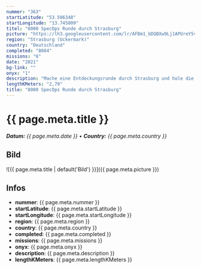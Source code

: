 ```yaml
---
nummer: "363"
startLatitude: "53.506348"
startLongitude: "13.745009"
titel: "8000 SpecOps Runde durch Strasburg"
picture: "https://lh3.googleusercontent.com/lr/AFBm1_bDQBXw9Lj1APUreY5vwnQSnuLFJVg54GIqd_5GPxcYElskElXYNbDA9zw3cNllS7xc0__EbdWZoWh_bfTrmptRY5e1yttmrH6mYfzxO2NvONvJUksJhTdkokx5uD-Y3H9uzB3eMfnNdJrWmf0o5M9rATf37poYmaxTufF-7jH_73YtONXPCDEAm-Y97N6pCYLR5unwZP8TJfa5NB9EUc2MkbgHToNYxBxPxv-lSDoFgC3Tsv951Yxu2v5hih6kOmKdv4Vu_yTwqoB8qcNZm2IfS9gMLK-CSzrzlikFjXsgaiRgNYkB50m4oJT8rLSL8RBz9fIkaqLHBNjThXxRXjdVoZ8hcQC_oP7hFRq-ZUvo6NHYxRuqWiM9lEuu-khgL9n6_eqxVccsWyhZIqWMzX-etVG5zsBaJaoSpgfA_qVuQmGmY8TxnQ-acF6CB-rPHTOcFOKFq15Vad-XCRxBvmNUwGM6d_DPNnJ9m0MFHNIsYX7ARFqfxGFYTED0wChTQIembynBjbVAkk5Pe7yp1IJKiwGx8C3KBbrbdtBNWp3dafhPQ0fXmGOhq8gmeHjtE82aCk91ACD7khtbc434-IH5-xErH6P8IKO5kuLwFEHrsjcEVB6YhqpIP_yz1rF6wSpIuuXt82G-7tejwOqivYNxYlQprfBMmoHh-qFlhgdFGYilvveMg3QUMEQG7fGXxJ75EL58mGZHRrB9T2Vi1ZZOWyQO6qYi0Dobx37nImrVnKEZNuxX-4h3v-RXFy5Dh4spaMIqX6-EW__sryvsGmKxly4Agx2g67JBV5_jSplt0GH4svJp0WYpcYy4csbfvF0GfzPeA-xW_3IUt8DhaXLAbnOl5b7P0z9Y"
region: "Strasburg (Uckermark)"
country: "Deutschland"
completed: "8004"
missions: "6"
date: "2021"
bg-link: ""
onyx: "1"
description: "Mache eine Entdeckungsrunde durch Strasburg und hole die 8000 ins Profil"
lengthKMeters: "2,79"
title: "8000 SpecOps Runde durch Strasburg"
---
```


# {{ page.meta.title }}
_**Datum:** {{ page.meta.date }} • **Country:** {{ page.meta.country }}_

## Bild
![{{ page.meta.title | default('Bild') }}]({{ page.meta.picture }})

## Infos
- **nummer**: {{ page.meta.nummer }}
- **startLatitude**: {{ page.meta.startLatitude }}
- **startLongitude**: {{ page.meta.startLongitude }}
- **region**: {{ page.meta.region }}
- **country**: {{ page.meta.country }}
- **completed**: {{ page.meta.completed }}
- **missions**: {{ page.meta.missions }}
- **onyx**: {{ page.meta.onyx }}
- **description**: {{ page.meta.description }}
- **lengthKMeters**: {{ page.meta.lengthKMeters }}

